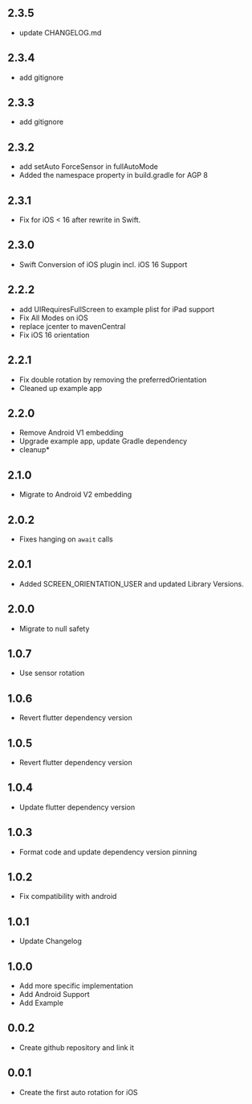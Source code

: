 ## 2.3.5

- update CHANGELOG.md

## 2.3.4

- add gitignore

## 2.3.3

- add gitignore

## 2.3.2

- add setAuto ForceSensor in fullAutoMode
- Added the namespace property in build.gradle for AGP 8

## 2.3.1

- Fix for iOS < 16 after rewrite in Swift.

## 2.3.0

- Swift Conversion of iOS plugin incl. iOS 16 Support

## 2.2.2

- add UIRequiresFullScreen to example plist for iPad support
- Fix All Modes on iOS
- replace jcenter to mavenCentral
- Fix iOS 16 orientation

## 2.2.1

- Fix double rotation by removing the preferredOrientation
- Cleaned up example app

## 2.2.0

- Remove Android V1 embedding
- Upgrade example app, update Gradle dependency
- cleanup\*

## 2.1.0

- Migrate to Android V2 embedding

## 2.0.2

- Fixes hanging on `await` calls

## 2.0.1

- Added SCREEN_ORIENTATION_USER and updated Library Versions.

## 2.0.0

- Migrate to null safety

## 1.0.7

- Use sensor rotation

## 1.0.6

- Revert flutter dependency version

## 1.0.5

- Revert flutter dependency version

## 1.0.4

- Update flutter dependency version

## 1.0.3

- Format code and update dependency version pinning

## 1.0.2

- Fix compatibility with android

## 1.0.1

- Update Changelog

## 1.0.0

- Add more specific implementation
- Add Android Support
- Add Example

## 0.0.2

- Create github repository and link it

## 0.0.1

- Create the first auto rotation for iOS
